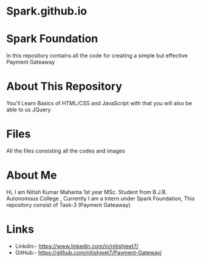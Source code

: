 # Spark.github.io
# Spark Foundation
In this repository  contains all the code for creating a simple but effective Payment Gateaway

# About This Repository
You'll Learn Basics of HTML/CSS and JavaScript with that you will also be able to us JQuery

# Files
All the files consisting all the codes and images 
# About Me
Hi, I am Nitish Kumar Mahanta 1st year MSc. Student from B.J.B. Autonomous College , Currently I am a Intern under Spark Foundation, This repository consist of Task-3 (Payment Gateaway) 

# Links
- Linkdin:- https://www.linkedin.com/in/nitishjeet7/
- GitHub:- https://github.com/nitishjeet7/Payment-Gateway/

